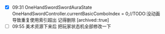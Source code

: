 
- [x] 09:31 
	OneHandSwordSwordAuraState 
	OneHandSwordController.currentBasicComboIndex = 0;//TODO:没动画导致重复使用索引超出 记得删除 [archived::true]
- [ ] 09:55 美术资源下来后 把玩家状态机全部修改一下 